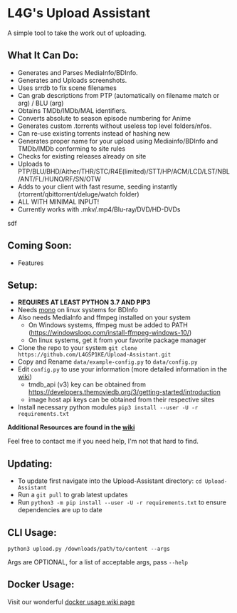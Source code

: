 # L4G's Upload Assistant

A simple tool to take the work out of uploading.

## What It Can Do:

- Generates and Parses MediaInfo/BDInfo.
- Generates and Uploads screenshots.
- Uses srrdb to fix scene filenames
- Can grab descriptions from PTP (automatically on filename match or arg) / BLU (arg)
- Obtains TMDb/IMDb/MAL identifiers.
- Converts absolute to season episode numbering for Anime
- Generates custom .torrents without useless top level folders/nfos.
- Can re-use existing torrents instead of hashing new
- Generates proper name for your upload using Mediainfo/BDInfo and TMDb/IMDb conforming to site rules
- Checks for existing releases already on site
- Uploads to PTP/BLU/BHD/Aither/THR/STC/R4E(limited)/STT/HP/ACM/LCD/LST/NBL/ANT/FL/HUNO/RF/SN/OTW
- Adds to your client with fast resume, seeding instantly (rtorrent/qbittorrent/deluge/watch folder)
- ALL WITH MINIMAL INPUT!
- Currently works with .mkv/.mp4/Blu-ray/DVD/HD-DVDs

sdf

## Coming Soon:

- Features

## **Setup:**

- **REQUIRES AT LEAST PYTHON 3.7 AND PIP3**
- Needs [mono](https://www.mono-project.com/) on linux systems for BDInfo
- Also needs MediaInfo and ffmpeg installed on your system
  - On Windows systems, ffmpeg must be added to PATH (https://windowsloop.com/install-ffmpeg-windows-10/)
  - On linux systems, get it from your favorite package manager
- Clone the repo to your system `git clone https://github.com/L4GSP1KE/Upload-Assistant.git`
- Copy and Rename `data/example-config.py` to `data/config.py`
- Edit `config.py` to use your information (more detailed information in the [wiki](https://github.com/L4GSP1KE/Upload-Assistant/wiki))
  - tmdb_api (v3) key can be obtained from https://developers.themoviedb.org/3/getting-started/introduction
  - image host api keys can be obtained from their respective sites
- Install necessary python modules `pip3 install --user -U -r requirements.txt`

**Additional Resources are found in the [wiki](https://github.com/L4GSP1KE/Upload-Assistant/wiki)**

Feel free to contact me if you need help, I'm not that hard to find.

## **Updating:**

- To update first navigate into the Upload-Assistant directory: `cd Upload-Assistant`
- Run a `git pull` to grab latest updates
- Run `python3 -m pip install --user -U -r requirements.txt` to ensure dependencies are up to date

## **CLI Usage:**

`python3 upload.py /downloads/path/to/content --args`

Args are OPTIONAL, for a list of acceptable args, pass `--help`

## **Docker Usage:**

Visit our wonderful [docker usage wiki page](https://github.com/L4GSP1KE/Upload-Assistant/wiki/Docker)
